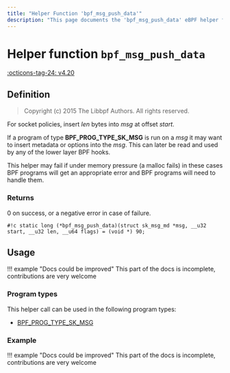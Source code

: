```yaml
---
title: "Helper Function 'bpf_msg_push_data'"
description: "This page documents the 'bpf_msg_push_data' eBPF helper function, including its defintion, usage, program types that can use it, and examples."
---
```

# Helper function `bpf_msg_push_data`

<!-- [FEATURE_TAG](bpf_msg_push_data) -->
[:octicons-tag-24: v4.20](https://github.com/torvalds/linux/commit/6fff607e2f14bd7c63c06c464a6f93b8efbabe28)
<!-- [/FEATURE_TAG] -->

## Definition

> Copyright (c) 2015 The Libbpf Authors. All rights reserved.


<!-- [HELPER_FUNC_DEF] -->
For socket policies, insert _len_ bytes into _msg_ at offset _start_.

If a program of type **BPF_PROG_TYPE_SK_MSG** is run on a _msg_ it may want to insert metadata or options into the _msg_. This can later be read and used by any of the lower layer BPF hooks.

This helper may fail if under memory pressure (a malloc fails) in these cases BPF programs will get an appropriate error and BPF programs will need to handle them.

### Returns

0 on success, or a negative error in case of failure.

`#!c static long (*bpf_msg_push_data)(struct sk_msg_md *msg, __u32 start, __u32 len, __u64 flags) = (void *) 90;`
<!-- [/HELPER_FUNC_DEF] -->

## Usage

!!! example "Docs could be improved"
    This part of the docs is incomplete, contributions are very welcome

### Program types

This helper call can be used in the following program types:

<!-- DO NOT EDIT MANUALLY -->
<!-- [HELPER_FUNC_PROG_REF] -->
 * [BPF_PROG_TYPE_SK_MSG](../program-type/BPF_PROG_TYPE_SK_MSG.md)
<!-- [/HELPER_FUNC_PROG_REF] -->

### Example

!!! example "Docs could be improved"
    This part of the docs is incomplete, contributions are very welcome
